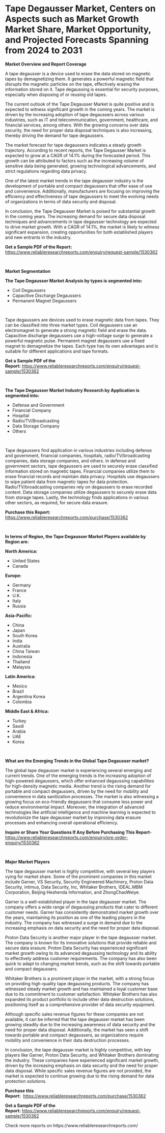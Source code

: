 <p><h1>Tape Degausser Market, Centers on Aspects such as Market Growth Market Share, Market Opportunity, and Projected Forecasts Spanning from 2024 to 2031</h1></p><p><strong>Market Overview and Report Coverage</strong></p>
<p><p>A tape degausser is a device used to erase the data stored on magnetic tapes by demagnetizing them. It generates a powerful magnetic field that disrupts the magnetic particles on the tape, effectively erasing the information stored on it. Tape degaussing is essential for security purposes, especially when disposing of or reusing old tapes.</p><p>The current outlook of the Tape Degausser Market is quite positive and is expected to witness significant growth in the coming years. The market is driven by the increasing adoption of tape degaussers across various industries, such as IT and telecommunication, government, healthcare, and financial services, among others. With the growing concerns over data security, the need for proper data disposal techniques is also increasing, thereby driving the demand for tape degaussers.</p><p>The market forecast for tape degaussers indicates a steady growth trajectory. According to recent reports, the Tape Degausser Market is expected to grow at a CAGR of 14.1% during the forecasted period. This growth can be attributed to factors such as the increasing volume of sensitive data being generated, growing technological advancements, and strict regulations regarding data privacy.</p><p>One of the latest market trends in the tape degausser industry is the development of portable and compact degaussers that offer ease of use and convenience. Additionally, manufacturers are focusing on improving the efficiency and effectiveness of tape degaussers to meet the evolving needs of organizations in terms of data security and disposal.</p><p>In conclusion, the Tape Degausser Market is poised for substantial growth in the coming years. The increasing demand for secure data disposal techniques and advancements in tape degausser technology are expected to drive market growth. With a CAGR of 14.1%, the market is likely to witness significant expansion, creating opportunities for both established players and new entrants in the industry.</p></p>
<p><strong>Get a Sample PDF of the Report:</strong> <a href="https://www.reliableresearchreports.com/enquiry/request-sample/1530362">https://www.reliableresearchreports.com/enquiry/request-sample/1530362</a></p>
<p>&nbsp;</p>
<p><strong>Market Segmentation</strong></p>
<p><strong>The Tape Degausser Market Analysis by types is segmented into:</strong></p>
<p><ul><li>Coil Degaussers</li><li>Capacitive Discharge Degaussers</li><li>Permanent Magnet Degaussers</li></ul></p>
<p>&nbsp;</p>
<p><p>Tape degaussers are devices used to erase magnetic data from tapes. They can be classified into three market types. Coil degaussers use an electromagnet to generate a strong magnetic field and erase the data. Capacitive discharge degaussers use a high-voltage surge to generate a powerful magnetic pulse. Permanent magnet degaussers use a fixed magnet to demagnetize the tapes. Each type has its own advantages and is suitable for different applications and tape formats.</p></p>
<p><strong>Get a Sample PDF of the Report:</strong>&nbsp;<a href="https://www.reliableresearchreports.com/enquiry/request-sample/1530362">https://www.reliableresearchreports.com/enquiry/request-sample/1530362</a></p>
<p>&nbsp;</p>
<p><strong>The Tape Degausser Market Industry Research by Application is segmented into:</strong></p>
<p><ul><li>Defense and Government</li><li>Financial Company</li><li>Hospital</li><li>Radio/TV/Broadcasting</li><li>Data Storage Company</li><li>Others</li></ul></p>
<p>&nbsp;</p>
<p><p>Tape degaussers find application in various industries including defense and government, financial companies, hospitals, radio/TV/broadcasting companies, data storage companies, and others. In defense and government sectors, tape degaussers are used to securely erase classified information stored on magnetic tapes. Financial companies utilize them to erase financial records and maintain data privacy. Hospitals use degaussers to wipe patient data from magnetic tapes for data protection. Radio/TV/broadcasting companies rely on degaussers to erase recorded content. Data storage companies utilize degaussers to securely erase data from storage tapes. Lastly, the technology finds applications in various other sectors, as required, for secure data erasure.</p></p>
<p><strong>Purchase this Report:</strong>&nbsp; <a href="https://www.reliableresearchreports.com/purchase/1530362">https://www.reliableresearchreports.com/purchase/1530362</a></p>
<p>&nbsp;</p>
<p><strong>In terms of Region, the Tape Degausser Market Players available by Region are:</strong></p>
<p>
    <p> <strong> North America: </strong>
        <ul>
            <li>United States</li>
            <li>Canada</li>
        </ul>
        </p> 
    <p> <strong> Europe: </strong>
        <ul>
            <li>Germany</li>
            <li>France</li>
            <li>U.K.</li>
            <li>Italy</li>
            <li>Russia</li>
        </ul>
        </p> 
    <p> <strong> Asia-Pacific: </strong>
        <ul>
            <li>China</li>
            <li>Japan</li>
            <li>South Korea</li>
            <li>India</li>
            <li>Australia</li>
            <li>China Taiwan</li>
            <li>Indonesia</li>
            <li>Thailand</li>
            <li>Malaysia</li>
        </ul>
        </p> 
    <p> <strong> Latin America: </strong>
        <ul>
            <li>Mexico</li>
            <li>Brazil</li>
            <li>Argentina Korea</li>
            <li>Colombia</li>
        </ul>
        </p> 
    <p> <strong> Middle East & Africa: </strong>
        <ul>
            <li>Turkey</li>
            <li>Saudi</li>
            <li>Arabia</li>
            <li>UAE</li>
            <li>Korea</li>
        </ul>
    </p>
    </p>
<p>&nbsp;</p>
<p><strong>What are the Emerging Trends in the Global Tape Degausser market?</strong></p>
<p><p>The global tape degausser market is experiencing several emerging and current trends. One of the emerging trends is the increasing adoption of high-powered degaussers, which offer enhanced degaussing capabilities for high-density magnetic media. Another trend is the rising demand for portable and compact degaussers, driven by the need for mobility and convenience in data sanitization processes. The market is also witnessing a growing focus on eco-friendly degaussers that consume less power and reduce environmental impact. Moreover, the integration of advanced technologies like artificial intelligence and machine learning is expected to revolutionize the tape degausser market by improving data erasure processes and enhancing overall operational efficiency.</p></p>
<p><strong>Inquire or Share Your Questions If Any Before Purchasing This Report</strong>- <a href="https://www.reliableresearchreports.com/enquiry/pre-order-enquiry/1530362">https://www.reliableresearchreports.com/enquiry/pre-order-enquiry/1530362</a></p>
<p>&nbsp;</p>
<p><strong>Major Market Players</strong></p>
<p><p>The tape degausser market is highly competitive, with several key players vying for market share. Some of the prominent companies in this market include Garner, VS Security, Security Engineered Machinery, Proton Data Security, intimus, Data Security, Inc, Whitaker Brothers, IDEAL.MBM Corporation, Beijing Heshenda Information, and ZhongChaoWeiye.</p><p>Garner is a well-established player in the tape degausser market. The company offers a wide range of degaussing products that cater to different customer needs. Garner has consistently demonstrated market growth over the years, maintaining its position as one of the leading players in the industry. The company has witnessed a surge in demand due to the increasing emphasis on data security and the need for proper data disposal.</p><p>Proton Data Security is another major player in the tape degausser market. The company is known for its innovative solutions that provide reliable and secure data erasure. Proton Data Security has experienced significant market growth owing to its advanced degaussing technology and its ability to effectively address customer requirements. The company has also been quick to adapt to changing market trends, such as the shift towards portable and compact degaussers.</p><p>Whitaker Brothers is a prominent player in the market, with a strong focus on providing high-quality tape degaussing products. The company has witnessed steady market growth and has maintained a loyal customer base due to its commitment to customer satisfaction. Whitaker Brothers has also expanded its product portfolio to include other data destruction solutions, positioning itself as a comprehensive provider of data security equipment.</p><p>Although specific sales revenue figures for these companies are not available, it can be inferred that the tape degausser market has been growing steadily due to the increasing awareness of data security and the need for proper data disposal. Additionally, the market has seen a shift towards portable and compact degaussers, as organizations require mobility and convenience in their data destruction processes.</p><p>In conclusion, the tape degausser market is highly competitive, with key players like Garner, Proton Data Security, and Whitaker Brothers dominating the industry. These companies have experienced significant market growth, driven by the increasing emphasis on data security and the need for proper data disposal. While specific sales revenue figures are not provided, the market is expected to continue growing due to the rising demand for data protection solutions.</p></p>
<p><strong>Purchase this Report:</strong>&nbsp;&nbsp;<a href="https://www.reliableresearchreports.com/purchase/1530362">https://www.reliableresearchreports.com/purchase/1530362</a></p>
<p></p>
<p><strong>Get a Sample PDF of the Report:</strong>&nbsp;<a href="https://www.reliableresearchreports.com/enquiry/request-sample/1530362">https://www.reliableresearchreports.com/enquiry/request-sample/1530362</a></p>
<p>Check more reports on https://www.reliableresearchreports.com/</p>